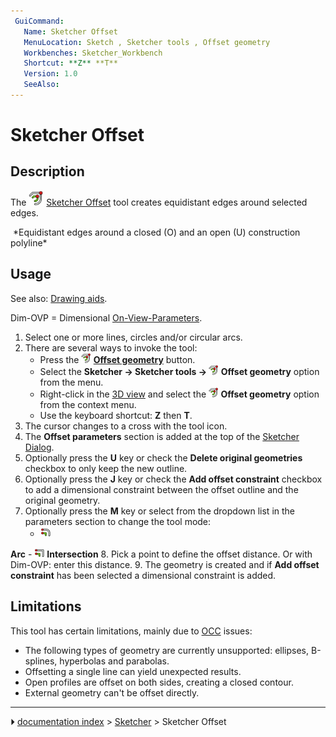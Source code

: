```yaml
---
 GuiCommand:
   Name: Sketcher Offset
   MenuLocation: Sketch , Sketcher tools , Offset geometry
   Workbenches: Sketcher_Workbench
   Shortcut: **Z** **T**
   Version: 1.0
   SeeAlso: 
---
```


# Sketcher Offset

## Description

The <img alt="" src=images/Sketcher_Offset.svg  style="width:24px;"> [Sketcher Offset](Sketcher_Offset.md) tool creates equidistant edges around selected edges.

 <img alt="" src=images/Sketcher_OffsetExample.png‎  style="width:400px;">  
*Equidistant edges around a closed (O) and an open (U) construction polyline*

## Usage

See also: [Drawing aids](Sketcher_Workbench#Drawing_aids.md).

Dim-OVP = Dimensional [On-View-Parameters](Sketcher_Preferences#General.md).

1.  Select one or more lines, circles and/or circular arcs.
2.  There are several ways to invoke the tool:
    -   Press the **<img src="images/Sketcher_Offset.svg" width=16px> [Offset geometry](Sketcher_Offset.md)** button.
    -   Select the **Sketcher → Sketcher tools → <img src="images/Sketcher_Offset.svg" width=16px> Offset geometry** option from the menu.
    -   Right-click in the [3D view](3D_view.md) and select the **<img src="images/Sketcher_Offset.svg" width=16px> Offset geometry** option from the context menu.
    -   Use the keyboard shortcut: **Z** then **T**.
3.  The cursor changes to a cross with the tool icon.
4.  The **Offset parameters** section is added at the top of the [Sketcher Dialog](Sketcher_Dialog.md).
5.  Optionally press the **U** key or check the **Delete original geometries** checkbox to only keep the new outline.
6.  Optionally press the **J** key or check the **Add offset constraint** checkbox to add a dimensional constraint between the offset outline and the original geometry.
7.  Optionally press the **M** key or select from the dropdown list in the parameters section to change the tool mode:
    -   <img alt="" src=images/Sketcher_OffsetArc.svg  style="width:16px;"> 
**Arc**
    -   <img alt="" src=images/Sketcher_OffsetIntersection.svg  style="width:16px;"> 
**Intersection**
8.  Pick a point to define the offset distance. Or with Dim-OVP: enter this distance.
9.  The geometry is created and if **Add offset constraint** has been selected a dimensional constraint is added.

## Limitations

This tool has certain limitations, mainly due to [OCC](OpenCASCADE.md) issues:

-   The following types of geometry are currently unsupported: ellipses, B-splines, hyperbolas and parabolas.
-   Offsetting a single line can yield unexpected results.
-   Open profiles are offset on both sides, creating a closed contour.
-   External geometry can\'t be offset directly.



---
⏵ [documentation index](../README.md) > [Sketcher](Sketcher_Workbench.md) > Sketcher Offset
